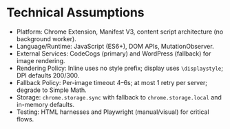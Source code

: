 # Technical Assumptions

- Platform: Chrome Extension, Manifest V3, content script architecture (no background worker).
- Language/Runtime: JavaScript (ES6+), DOM APIs, MutationObserver.
- External Services: CodeCogs (primary) and WordPress (fallback) for image rendering.
- Rendering Policy: Inline uses no style prefix; display uses `\displaystyle`; DPI defaults 200/300.
- Fallback Policy: Per-image timeout 4–6s; at most 1 retry per server; degrade to Simple Math.
- Storage: `chrome.storage.sync` with fallback to `chrome.storage.local` and in-memory defaults.
- Testing: HTML harnesses and Playwright (manual/visual) for critical flows.
